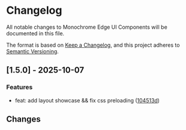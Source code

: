 # Changelog

All notable changes to Monochrome Edge UI Components will be documented in this file.

The format is based on [Keep a Changelog](https://keepachangelog.com/en/1.0.0/),
and this project adheres to [Semantic Versioning](https://semver.org/spec/v2.0.0.html).

## [1.5.0] - 2025-10-07

### Features

- feat: add layout showcase && fix css preloading ([104513d](../../commit/104513d333cf82b727104cf539c8d8e08154f8b1))

## Changes

